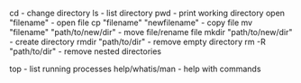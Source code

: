 cd - change directory
ls - list directory
pwd - print working directory
open "filename" - open file
cp "filename" "newfilename" - copy file
mv "filename" "path/to/new/dir" - move file/rename file
mkdir "path/to/new/dir" - create directory
rmdir "path/to/dir" - remove empty directory
rm -R "path/to/dir" - remove nested directories

top - list running processes
help/whatis/man <command> - help with commands
